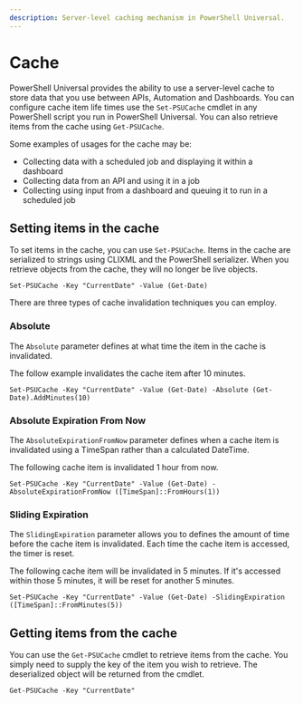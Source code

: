 ```yaml
---
description: Server-level caching mechanism in PowerShell Universal.
---
```


# Cache

PowerShell Universal provides the ability to use a server-level cache to store data that you use between APIs, Automation and Dashboards. You can configure cache item life times use the `Set-PSUCache` cmdlet in any PowerShell script you run in PowerShell Universal. You can also retrieve items from the cache using `Get-PSUCache`. 

Some examples of usages for the cache may be: 

* Collecting data with a scheduled job and displaying it within a dashboard
* Collecting data from an API and using it in a job
* Collecting using input from a dashboard and queuing it to run in a scheduled job

## Setting items in the cache

To set items in the cache, you can use `Set-PSUCache`. Items in the cache are serialized to strings using CLIXML and the PowerShell serializer. When you retrieve objects from the cache, they will no longer be live objects. 

```text
Set-PSUCache -Key "CurrentDate" -Value (Get-Date)
```

There are three types of cache invalidation techniques you can employ. 

### Absolute

The `Absolute` parameter defines at what time the item in the cache is invalidated. 

The follow example invalidates the cache item after 10 minutes. 

```text
Set-PSUCache -Key "CurrentDate" -Value (Get-Date) -Absolute (Get-Date).AddMinutes(10)
```

### Absolute Expiration From Now

The `AbsoluteExpirationFromNow` parameter defines when a cache item is invalidated using a TimeSpan rather than a calculated DateTime.

The following cache item is invalidated 1 hour from now. 

```text
Set-PSUCache -Key "CurrentDate" -Value (Get-Date) -AbsoluteExpirationFromNow ([TimeSpan]::FromHours(1))
```

### Sliding Expiration

The `SlidingExpiration` parameter allows you to defines the amount of time before the cache item is invalidated. Each time the cache item is accessed, the timer is reset. 

The following cache item will be invalidated in 5 minutes. If it's accessed within those 5 minutes, it will be reset for another 5 minutes. 

```text
Set-PSUCache -Key "CurrentDate" -Value (Get-Date) -SlidingExpiration ([TimeSpan]::FromMinutes(5))
```

## Getting items from the cache

You can use the `Get-PSUCache` cmdlet to retrieve items from the cache. You simply need to supply the key of the item you wish to retrieve. The deserialized object will be returned from the cmdlet. 

```text
Get-PSUCache -Key "CurrentDate"
```



